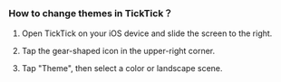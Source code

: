 ### How to change themes in TickTick？

1. Open TickTick on your iOS device and slide the screen to the right.

2. Tap the gear-shaped icon in the upper-right corner.

3. Tap "Theme", then select a color or landscape scene.

